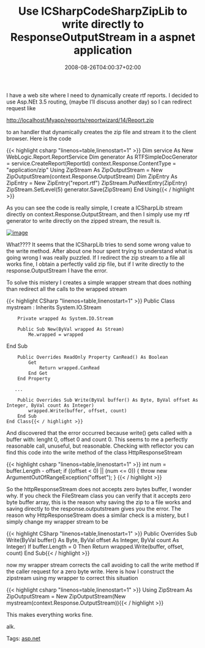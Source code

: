 ﻿---
title: "Use ICSharpCodeSharpZipLib to write directly to ResponseOutputStream in a aspnet application"
description: ""
date: 2008-08-26T04:00:37+02:00
draft: false
tags: [ASPNET]
categories: [ASPNET]
---
I have a web site where I need to dynamically create rtf reports. I decided to use Asp.NEt 3.5 routing, (maybe I’ll discuss another day) so I can redirect request like

[http://localhost/Myapp/reports/reportwizard/14/Report.zip](http://localhost/Myapp/reports/reportwizard/14/Report.zip "http://10.8.0.10/RepManagement/reports/reportwizard/14/Report.zip")

to an handler that dynamically creates the zip file and stream it to the client browser. Here is the code

{{< highlight csharp "linenos=table,linenostart=1" >}}
Dim service As New WebLogic.Report.ReportService
Dim generator As RTFSimpleDocGenerator = service.CreateReport(ReportId)
context.Response.ContentType = "application/zip"
Using ZipStream As ZipOutputStream = New ZipOutputStream(context.Response.OutputStream)
  Dim ZipEntry As ZipEntry = New ZipEntry("report.rtf")
  ZipStream.PutNextEntry(ZipEntry)
  ZipStream.SetLevel(5)
  generator.Save(ZipStream)
End Using{{< / highlight >}}

<!-- Code inserted with Steve Dunn's Windows Live Writer Code Formatter Plugin.  http://dunnhq.com -->

As you can see the code is really simple, I create a ICSharpLib stream directly on context.Response.OutputStream, and then I simply use my rtf generator to write directly on the zipped stream, the result is.

[![image](https://www.codewrecks.com/blog/wp-content/uploads/2008/08/image-thumb6.png)](https://www.codewrecks.com/blog/wp-content/uploads/2008/08/image5.png)

What???? It seems that the ICSharpLib tries to send some wrong value to the write method. After about one hour spent trying to understand what is going wrong I was really puzzled. If I redirect the zip stream to a file all works fine, I obtain a perfectly valid zip file, but if I write directly to the response.OutputStream I have the error.

To solve this mistery I creates a simple wrapper stream that does nothing than redirect all the calls to the wrapped stream

{{< highlight CSharp "linenos=table,linenostart=1" >}}
    Public Class mystream : Inherits System.IO.Stream

        Private wrapped As System.IO.Stream

        Public Sub New(ByVal wrapped As Stream)
            Me.wrapped = wrapped
  End Sub

        Public Overrides ReadOnly Property CanRead() As Boolean
            Get
                Return wrapped.CanRead
            End Get
        End Property

       ...

        Public Overrides Sub Write(ByVal buffer() As Byte, ByVal offset As Integer, ByVal count As Integer)
            wrapped.Write(buffer, offset, count)
        End Sub
    End Class{{< / highlight >}}

<!-- Code inserted with Steve Dunn's Windows Live Writer Code Formatter Plugin.  http://dunnhq.com -->

And discovered that the error occurred because write() gets called with a buffer with: lenght 0, offset 0 and count 0. This seems to me a perfectly reasonable call, unuseful, but reasonable. Checking with reflector you can find this code into the write method of the class HttpResponseStream

{{< highlight csharp "linenos=table,linenostart=1" >}}
int num = buffer.Length - offset;
 if ((offset < 0) || (num <= 0))
  {
 throw new ArgumentOutOfRangeException("offset");
 }
{{< / highlight >}}

<!-- Code inserted with Steve Dunn's Windows Live Writer Code Formatter Plugin.  http://dunnhq.com -->

So the httpResponseStream does not accepts zero bytes buffer, I wonder why. If you check the FileStream class you can verify that it accepts zero byte buffer array, this is the reason why saving the zip to a file works and saving directly to the response.outputstream gives you the error. The reason why HttpResponseStream does a similar check is a mistery, but I simply change my wrapper stream to be

{{< highlight CSharp "linenos=table,linenostart=1" >}}
        Public Overrides Sub Write(ByVal buffer() As Byte, ByVal offset As Integer, ByVal count As Integer)
            If buffer.Length = 0 Then Return
            wrapped.Write(buffer, offset, count)
        End Sub{{< / highlight >}}

<!-- Code inserted with Steve Dunn's Windows Live Writer Code Formatter Plugin.  http://dunnhq.com -->

now my wrapper stream corrects the call avoiding to call the write method If the caller request for a zero byte write. Here is how I construct the zipstream using my wrapper to correct this situation

{{< highlight csharp "linenos=table,linenostart=1" >}}
Using ZipStream As ZipOutputStream = New ZipOutputStream(New mystream(context.Response.OutputStream)){{< / highlight >}}

<!-- Code inserted with Steve Dunn's Windows Live Writer Code Formatter Plugin.  http://dunnhq.com -->

This makes everything works fine.

alk.

<!--dotnetkickit-->

Tags: [asp.net](http://technorati.com/tag/asp.net)
